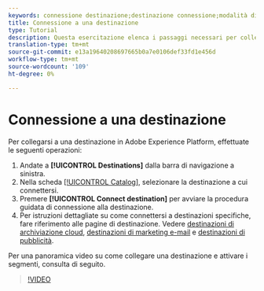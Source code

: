 ```yaml
---
keywords: connessione destinazione;destinazione connessione;modalità di connessione della destinazione
title: Connessione a una destinazione
type: Tutorial
description: Questa esercitazione elenca i passaggi necessari per collegare una destinazione in Adobe Experience Platform
translation-type: tm+mt
source-git-commit: e13a19640208697665b0a7e0106def33fd1e456d
workflow-type: tm+mt
source-wordcount: '109'
ht-degree: 0%

---
```



# Connessione a una destinazione

Per collegarsi a una destinazione in Adobe Experience Platform, effettuate le seguenti operazioni:

1. Andate a **[!UICONTROL Destinations]** dalla barra di navigazione a sinistra.
2. Nella scheda [[!UICONTROL Catalog]](./destinations-workspace.md#catalog), selezionare la destinazione a cui connettersi.
3. Premere **[!UICONTROL Connect destination]** per avviare la procedura guidata di connessione alla destinazione.
4. Per istruzioni dettagliate su come connettersi a destinazioni specifiche, fare riferimento alle pagine di destinazione. Vedere [destinazioni di archiviazione cloud](../catalog/cloud-storage/workflow.md), [destinazioni di marketing e-mail](../catalog/email-marketing/overview.md) e [destinazioni di pubblicità](../catalog/advertising/overview.md).

Per una panoramica video su come collegare una destinazione e attivare i segmenti, consulta di seguito.

>[!VIDEO](https://video.tv.adobe.com/v/29710?quality=12)